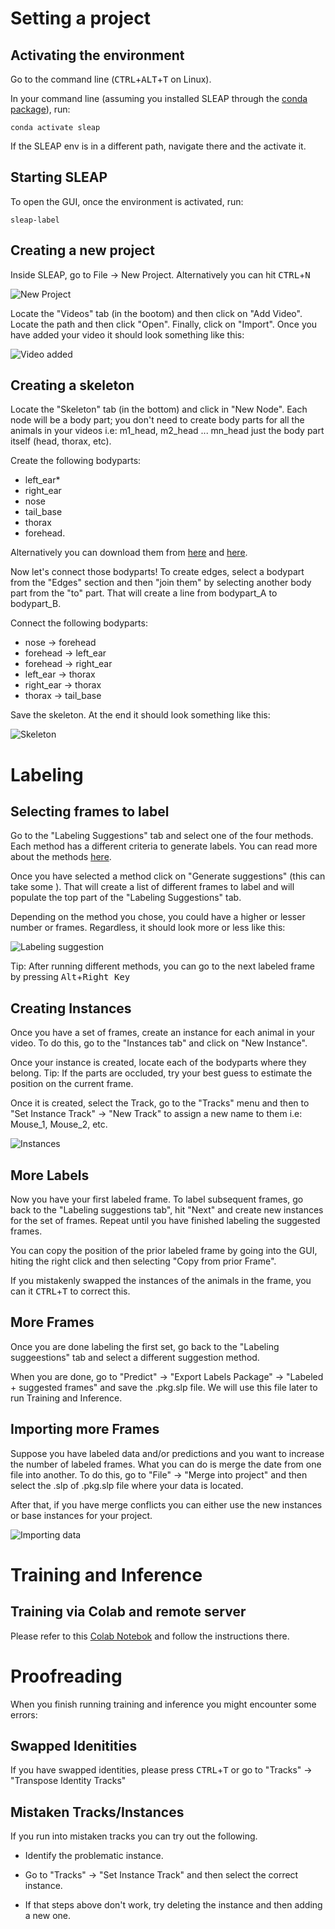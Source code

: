 # Setting a project

## Activating the environment

Go to the command line (<kbd>CTRL</kbd>+<kbd>ALT</kbd>+<kbd>T</kbd> on Linux).

In your command line (assuming you installed SLEAP through the [conda package](https://github.com/rdiazrincon/SLEAP_workshop/blob/master/Instructions.md#from-a-conda-package-recommended-method)), run:

~~~
conda activate sleap
~~~

If the SLEAP env is in a different path, navigate there and the activate it.

## Starting SLEAP

To open the GUI, once the environment is activated, run:
~~~
sleap-label
~~~

## Creating a new project

Inside SLEAP, go to File -> New Project. Alternatively you can hit <kbd>CTRL</kbd>+<kbd>N</kbd>

![New Project](Images/01.jpg)

Locate the "Videos" tab (in the bootom) and then click on "Add Video". Locate the path and then click "Open". Finally, click on "Import". Once you have added your video it should look something like this:

![Video added](Images/02.jpg)

## Creating a skeleton

Locate the "Skeleton" tab (in the bottom) and click in "New Node". Each node will be a body part; you don't need to create body parts for all the animals in your videos i.e: m1_head, m2_head ... mn_head just the body part itself (head, thorax, etc). 

Create the following bodyparts: 

* left_ear*
* right_ear
* nose
* tail_base 
* thorax 
* forehead. 

Alternatively you can download them from [here](https://github.com/rdiazrincon/SLEAP_workshop/blob/master/examples/skeleton_1.json) and [here](https://github.com/rdiazrincon/SLEAP_workshop/blob/master/examples/skeleton_2.json).

Now let's connect those bodyparts! To create edges, select a bodypart from the "Edges" section and then "join them" by selecting another body part from the "to" part. That will create a line from bodypart_A to bodypart_B.

Connect the following bodyparts:

* nose -> forehead
* forehead -> left_ear
* forehead -> right_ear
* left_ear -> thorax
* right_ear -> thorax
* thorax -> tail_base

Save the skeleton. At the end it should look something like this:

![Skeleton](Images/03.jpg)

# Labeling

## Selecting frames to label

Go to the "Labeling Suggestions" tab and select one of the four methods. Each method has a different criteria to generate labels. You can read more about the methods [here](https://sleap.ai/guides/gui.html#suggestion-methods).

Once you have selected a method click on "Generate suggestions" (this can take some ). That will create a list of different frames to label and will populate the top part of the "Labeling Suggestions" tab.

Depending on the method you chose, you could have a higher or lesser number or frames. Regardless, it should look more or less like this:

![Labeling suggestion](Images/04.jpg)

Tip: After running different methods, you can go to the next labeled frame by pressing <kbd>Alt</kbd>+<kbd>Right Key</kbd>

## Creating Instances

Once you have a set of frames, create an instance for each animal in your video. To do this, go to the "Instances tab" and click on "New Instance".

Once your instance is created, locate each of the bodyparts where they belong. Tip: If the parts are occluded, try your best guess to estimate the position on the current frame.

Once it is created, select the Track, go to the "Tracks" menu and then to "Set Instance Track" -> "New Track" to assign a new name to them i.e: Mouse_1, Mouse_2, etc.

![Instances](Images/05.jpg)

## More Labels

Now you have your first labeled frame. To label subsequent frames, go back to the "Labeling suggestions tab", hit "Next" and create new instances for the set of frames. Repeat until you have finished labeling the suggested frames.

You can copy the position of the prior labeled frame by going into the GUI, hiting the right click and then selecting "Copy from prior Frame".

If you mistakenly swapped the instances of the animals in the frame, you can it <kbd>CTRL</kbd>+<kbd>T</kbd> to correct this.

## More Frames

Once you are done labeling the first set, go back to the "Labeling suggeestions" tab and select a different suggestion method.

When you are done, go to "Predict" -> "Export Labels Package" -> "Labeled + suggested frames" and save the .pkg.slp file. We will use this file later to run Training and Inference.

## Importing more Frames

Suppose you have labeled data and/or predictions and you want to increase the number of labeled frames. What you can do is merge the date from one file into another. To do this, go to "File" -> "Merge into project" and then select the .slp of .pkg.slp file where your data is located. 

After that, if you have merge conflicts you can either use the new instances or base instances for your project.

![Importing data](Images/06.jpg)

# Training and Inference

## Training via Colab and remote server

Please refer to this [Colab Notebok](https://github.com/rdiazrincon/SLEAP_workshop/blob/master/Training_and_inference.ipynb) and follow the instructions there.

# Proofreading

When you finish running training and inference you might encounter some errors:

## Swapped Idenitities

If you have swapped identities, please press <kbd>CTRL</kbd>+<kbd>T</kbd> or go to "Tracks" -> "Transpose Identity Tracks"

## Mistaken Tracks/Instances

If you run into mistaken tracks you can try out the following.

* Identify the problematic instance.

* Go to "Tracks" -> "Set Instance Track" and then select the correct instance.

* If that steps above don't work, try deleting the instance and then adding a new one.
